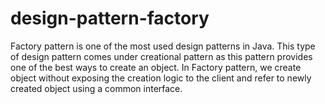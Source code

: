 # design-pattern-factory
Factory pattern is one of the most used design patterns in Java. This type of design pattern comes under creational pattern as this pattern provides one of the best ways to create an object.  In Factory pattern, we create object without exposing the creation logic to the client and refer to newly created object using a common interface.

